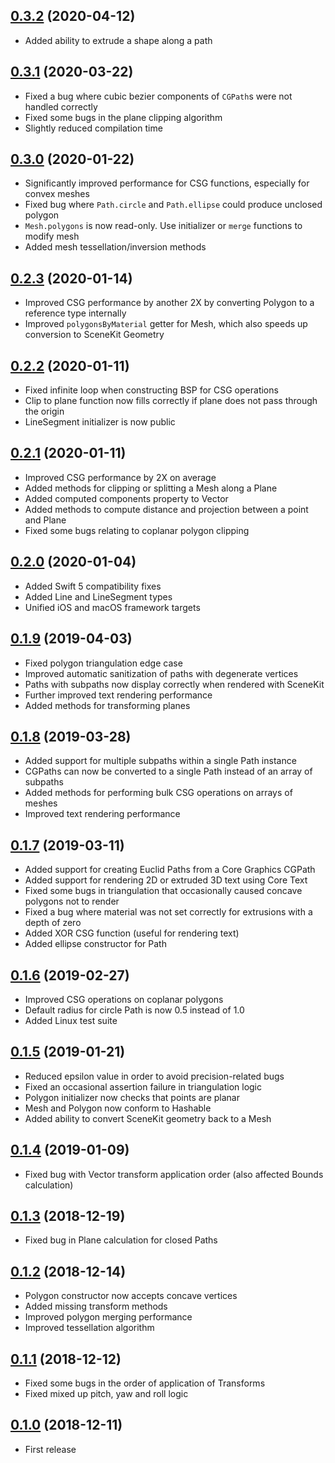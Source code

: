 ## [0.3.2](https://github.com/nicklockwood/Euclid/releases/tag/0.3.2) (2020-04-12)

- Added ability to extrude a shape along a path

## [0.3.1](https://github.com/nicklockwood/Euclid/releases/tag/0.3.1) (2020-03-22)

- Fixed a bug where cubic bezier components of `CGPath`s were not handled correctly
- Fixed some bugs in the plane clipping algorithm
- Slightly reduced compilation time

## [0.3.0](https://github.com/nicklockwood/Euclid/releases/tag/0.3.0) (2020-01-22)

- Significantly improved performance for CSG functions, especially for convex meshes
- Fixed bug where `Path.circle` and `Path.ellipse` could produce unclosed polygon
- `Mesh.polygons` is now read-only. Use initializer or `merge` functions to modify mesh
- Added mesh tessellation/inversion methods

## [0.2.3](https://github.com/nicklockwood/Euclid/releases/tag/0.2.3) (2020-01-14)

- Improved CSG performance by another 2X by converting Polygon to a reference type internally
- Improved `polygonsByMaterial` getter for Mesh, which also speeds up conversion to SceneKit Geometry

## [0.2.2](https://github.com/nicklockwood/Euclid/releases/tag/0.2.2) (2020-01-11)

- Fixed infinite loop when constructing BSP for CSG operations
- Clip to plane function now fills correctly if plane does not pass through the origin
- LineSegment initializer is now public

## [0.2.1](https://github.com/nicklockwood/Euclid/releases/tag/0.2.1) (2020-01-11)

- Improved CSG performance by 2X on average
- Added methods for clipping or splitting a Mesh along a Plane
- Added computed components property to Vector
- Added methods to compute distance and projection between a point and Plane
- Fixed some bugs relating to coplanar polygon clipping

## [0.2.0](https://github.com/nicklockwood/Euclid/releases/tag/0.2.0) (2020-01-04)

- Added Swift 5 compatibility fixes
- Added Line and LineSegment types
- Unified iOS and macOS framework targets

## [0.1.9](https://github.com/nicklockwood/Euclid/releases/tag/0.1.9) (2019-04-03)

- Fixed polygon triangulation edge case
- Improved automatic sanitization of paths with degenerate vertices  
- Paths with subpaths now display correctly when rendered with SceneKit
- Further improved text rendering performance
- Added methods for transforming planes

## [0.1.8](https://github.com/nicklockwood/Euclid/releases/tag/0.1.8) (2019-03-28)

- Added support for multiple subpaths within a single Path instance
- CGPaths can now be converted to a single Path instead of an array of subpaths
- Added methods for performing bulk CSG operations on arrays of meshes
- Improved text rendering performance

## [0.1.7](https://github.com/nicklockwood/Euclid/releases/tag/0.1.7) (2019-03-11)

- Added support for creating Euclid Paths from a Core Graphics CGPath
- Added support for rendering 2D or extruded 3D text using Core Text
- Fixed some bugs in triangulation that occasionally caused concave polygons not to render
- Fixed a bug where material was not set correctly for extrusions with a depth of zero
- Added XOR CSG function (useful for rendering text)
- Added ellipse constructor for Path

## [0.1.6](https://github.com/nicklockwood/Euclid/releases/tag/0.1.6) (2019-02-27)

- Improved CSG operations on coplanar polygons
- Default radius for circle Path is now 0.5 instead of 1.0
- Added Linux test suite

## [0.1.5](https://github.com/nicklockwood/Euclid/releases/tag/0.1.5) (2019-01-21)

- Reduced epsilon value in order to avoid precision-related bugs
- Fixed an occasional assertion failure in triangulation logic
- Polygon initializer now checks that points are planar
- Mesh and Polygon now conform to Hashable
- Added ability to convert SceneKit geometry back to a Mesh

## [0.1.4](https://github.com/nicklockwood/Euclid/releases/tag/0.1.4) (2019-01-09)

- Fixed bug with Vector transform application order (also affected Bounds calculation)

## [0.1.3](https://github.com/nicklockwood/Euclid/releases/tag/0.1.3) (2018-12-19)

- Fixed bug in Plane calculation for closed Paths

## [0.1.2](https://github.com/nicklockwood/Euclid/releases/tag/0.1.2) (2018-12-14)

- Polygon constructor now accepts concave vertices
- Added missing transform methods
- Improved polygon merging performance
- Improved tessellation algorithm

## [0.1.1](https://github.com/nicklockwood/Euclid/releases/tag/0.1.1) (2018-12-12)

- Fixed some bugs in the order of application of Transforms
- Fixed mixed up pitch, yaw and roll logic

## [0.1.0](https://github.com/nicklockwood/Euclid/releases/tag/0.1.0) (2018-12-11)

- First release
